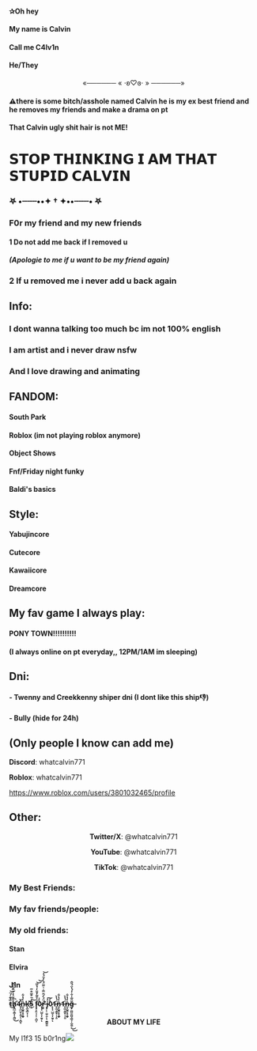 <h4>✰Oh hey</h4><h4>My name is Calvin</h4><h4>Call me C4lv1n</h4><h4>He/They</h4><p style="text-align:center;">«────── « ⋅ʚ♡ɞ⋅ » ──────»</p><h4>⚠️there is some bitch/asshole named Calvin he is my ex best friend and he removes my friends and make a drama on pt</h4><h4>That Calvin ugly shit hair is not ME!</h4><h1><strong>𝗦𝗧𝗢𝗣 𝗧𝗛𝗜𝗡𝗞𝗜𝗡𝗚 𝗜 𝗔𝗠 𝗧𝗛𝗔𝗧 𝗦𝗧𝗨𝗣𝗜𝗗 𝗖𝗔𝗟𝗩𝗜𝗡</strong></h1><p style></p><h3>𖤐 •┈┈┈••✦ † ✦••┈┈┈• 𖤐</h3><p style></p><h3>F0r my friend and my new friends</h3><p style></p><h4>1 Do not add me back if I removed u</h4><h5>(Apologie to me if u want to be my friend again)</h5><p style></p><h3>2 If u removed me i never add u back again</h3><p style></p><h2><strong>Info:</strong></h2><h3>I dont wanna talking too much bc im not 100% english</h3><p style></p><h3>I am artist and i never draw nsfw</h3><h3>And I love drawing and animating</h3><p style></p><h2><strong>FANDOM:</strong></h2><h4>South Park</h4><h4>Roblox (im not playing roblox anymore)</h4><h4>Object Shows</h4><h4>Fnf/Friday night funky</h4><h4>Baldi's basics</h4><p style></p><h2><strong>Style:</strong></h2><h4>Yabujincore</h4><h4>Cutecore</h4><h4>Kawaiicore</h4><h4>Dreamcore</h4><p style></p><h2>My fav game I always play:</h2><h4>PONY TOWN!!!!!!!!!!</h4><h4>(I always online on pt everyday,, 12PM/1AM im sleeping)</h4><p style></p><h2><strong>Dni:</strong></h2><h4>- Twenny and Creekkenny shiper dni (I dont like this ship👎)</h4><p style></p><h4>- Bully (hide for 24h)</h4><p style></p><h2>(Only people I know can add me<strong>)</strong></h2><p style><strong>Discord</strong>: whatcalvin771</p><p style><strong>Roblox</strong>: whatcalvin771</p><p style><a href="https://www.roblox.com/users/3801032465/profile">https://www.roblox.com/users/3801032465/profile</a></p><h2><strong>Other:</strong></h2><p style="text-align:center;"><strong>Twitter/X</strong>: @whatcalvin771</p><p style="text-align:center;"><strong>YouTube</strong>: @whatcalvin771</p><p style="text-align:center;"><strong>TikTok</strong>: @whatcalvin771</p><p style="text-align:center;"></p><h3><strong>My Best Friends:</strong></h3><p style></p><h3><strong>My fav friends/people:</strong></h3><p style></p><h3><strong>My old friends:</strong></h3><h4>Stan</h4><h4>Elvira</h4><h4>J1n</h4><h4>t̵̏͛̃̍́̈̚͜͝ȟ̸̨̯̲̝̳͓͎̭͖͊̄̔̽̓̂̋̇̋̀̕̚͜4̵̧̣̲̤̣̞͈̦̠̣̻̂̌ͅ️ṉ̵͓̬͈̞̥̭̥̇̓̔͋k̵̨̪̖͇͙͎̜ׅ͊̌͘͜5̵̝̒̏̐̿̐͂͠ ḟ̴̧̧̗͍͉͔̹͎̻͓̇͊̃̒̄̈̓̉̌̈͝͝0̷̨͓̟̺̮̝̦̤̥̀̀̍ͅŕ̶̛̰̱̈́̀́̑̿̾͛͂̈́͗̓̈́̒͘͝️ ️️️️️️j̷̧̙̠͚̠͍̙̜̱̳̱͈̒͠0̷̨͓̟̺̮̝̦̤̥̀̀̍ͅ1̶̨͚͙͖̥̹̦͍̈́̔̀️ṉ̵͓̬͈̞̥̭̥̇̓̔͋1̶̨͚͙͖̥̹̦͍̈́̔̀️ṉ̵͓̬͈̞̥̭̥̇̓̔͋ğ̶̡͚̺̼̱̺̘̳̘̩͚̯͔̎̅̍͋̒́̔̈́̎̂͜͜</h4><p style="text-align:center;"></p><p style="text-align:center;"><strong>ABOUT MY LIFE</strong></p><p style>My l1f3 15 b0r1ng<img src="https://64.media.tumblr.com/f9085ece9d47e906b4f82d9f193f758f/a4c6b5878c6261a9-57/s640x960/da7cc436f83d5d1224fa6ece9d701e7eb08eb3ed.gifv" /></p>

